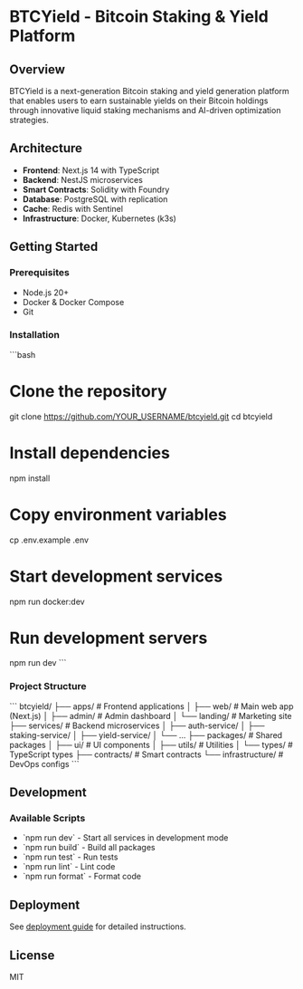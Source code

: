 # BTCYield - Bitcoin Staking & Yield Platform

## Overview
BTCYield is a next-generation Bitcoin staking and yield generation platform that enables users to earn sustainable yields on their Bitcoin holdings through innovative liquid staking mechanisms and AI-driven optimization strategies.

## Architecture
- **Frontend**: Next.js 14 with TypeScript
- **Backend**: NestJS microservices
- **Smart Contracts**: Solidity with Foundry
- **Database**: PostgreSQL with replication
- **Cache**: Redis with Sentinel
- **Infrastructure**: Docker, Kubernetes (k3s)

## Getting Started

### Prerequisites
- Node.js 20+
- Docker & Docker Compose
- Git

### Installation
\`\`\`bash
# Clone the repository
git clone https://github.com/YOUR_USERNAME/btcyield.git
cd btcyield

# Install dependencies
npm install

# Copy environment variables
cp .env.example .env

# Start development services
npm run docker:dev

# Run development servers
npm run dev
\`\`\`

### Project Structure
\`\`\`
btcyield/
├── apps/              # Frontend applications
│   ├── web/          # Main web app (Next.js)
│   ├── admin/        # Admin dashboard
│   └── landing/      # Marketing site
├── services/         # Backend microservices
│   ├── auth-service/
│   ├── staking-service/
│   ├── yield-service/
│   └── ...
├── packages/         # Shared packages
│   ├── ui/          # UI components
│   ├── utils/       # Utilities
│   └── types/       # TypeScript types
├── contracts/        # Smart contracts
└── infrastructure/   # DevOps configs
\`\`\`

## Development

### Available Scripts
- \`npm run dev\` - Start all services in development mode
- \`npm run build\` - Build all packages
- \`npm run test\` - Run tests
- \`npm run lint\` - Lint code
- \`npm run format\` - Format code

## Deployment
See [deployment guide](./docs/deployment/README.md) for detailed instructions.

## License
MIT
